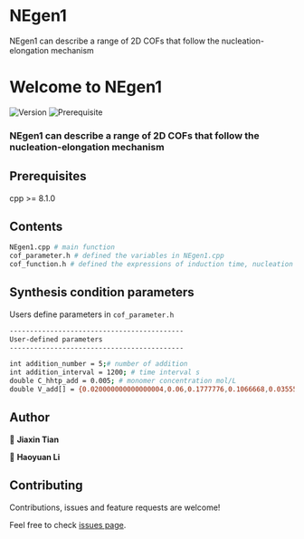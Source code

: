# NEgen1
NEgen1 can describe a range of 2D COFs that follow the nucleation-elongation mechanism
# Welcome to  NEgen1  

![Version](https://img.shields.io/badge/version-1.0-blue.svg?cacheSeconds=2592000)
![Prerequisite](https://img.shields.io/badge/c++-8.1.0-blue.svg)

### NEgen1 can describe a range of 2D COFs that follow the nucleation-elongation mechanism

## Prerequisites

cpp >= 8.1.0

## Contents

```sh
NEgen1.cpp # main function
cof_parameter.h # defined the variables in NEgen1.cpp
cof_function.h # defined the expressions of induction time, nucleation rate and growth rate established through symbolic regression
```

## Synthesis condition parameters

Users define parameters in `cof_parameter.h`

```sh
-------------------------------------------
User-defined parameters
-------------------------------------------

int addition_number = 5;# number of addition
int addition_interval = 1200; # time interval s
double C_hhtp_add = 0.005; # monomer concentration mol/L
double V_add[] = {0.020000000000000004,0.06,0.1777776,0.1066668,0.0355556}; # volume of addition L

```

## Author

👤 **Jiaxin Tian**

👤 **Haoyuan Li**

## Contributing

Contributions, issues and feature requests are welcome!

Feel free to check [issues page](<%= issuesUrl %>). 
